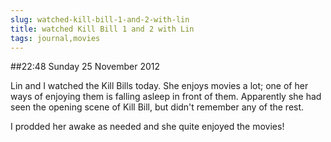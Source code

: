 ```yaml
---
slug: watched-kill-bill-1-and-2-with-lin
title: watched Kill Bill 1 and 2 with Lin
tags: journal,movies
---
```


##22:48 Sunday 25 November 2012

Lin and I watched the Kill Bills today.  She enjoys movies a lot; one of her ways of enjoying them is falling asleep in front of them.  Apparently she had seen the opening scene of Kill Bill, but didn't remember any of the rest.

I prodded her awake as needed and she quite enjoyed the movies! 
